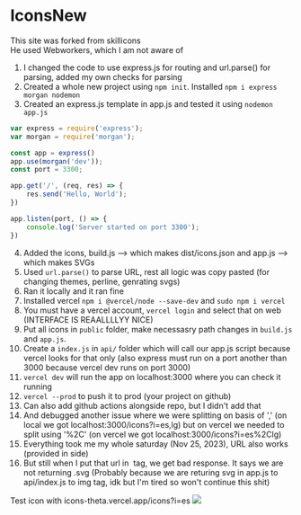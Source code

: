 # IconsNew

This site was forked from skillicons <br>
He used Webworkers, which I am not aware of <br>
1. I changed the code to use express.js for routing and url.parse() for parsing, added my own checks for parsing
2. Created a whole new project using `npm init`. Installed `npm i express morgan nodemon`
3. Created an express.js template in app.js and tested it using `nodemon app.js`
```js
var express = require('express');
var morgan = require('morgan');

const app = express()
app.use(morgan('dev'));
const port = 3300;

app.get('/', (req, res) => {
    res.send('Hello, World');
})

app.listen(port, () => {
    console.log('Server started on port 3300');
})
```
4. Added the icons, build.js --> which makes dist/icons.json and app.js --> which makes SVGs
5. Used `url.parse()` to parse URL, rest all logic was copy pasted (for changing themes, perline, genrating svgs)
6. Ran it locally and it ran fine
7. Installed vercel `npm i @vercel/node --save-dev` and `sudo npm i vercel`
8. You must have a vercel account, `vercel login` and select that on web (INTERFACE IS REAALLLLYY NICE)
9. Put all icons in `public` folder, make necessasry path changes in `build.js` and `app.js`.
10. Create a `index.js` in `api/` folder which will call our app.js script because vercel looks for that only (also express must run on a port another than 3000 because vercel dev runs on port 3000)
11. `vercel dev` will run the app on localhost:3000 where you can check it running
12. `vercel --prod` to push it to prod (your project on github)
13. Can also add github actions alongside repo, but I didn't add that
14. And debugged another issue where we were splitting on basis of ',' (on local we got localhost:3000/icons?i=es,lg) but on vercel we needed to split using '%2C' (on vercel we got localhost:3000/icons?i=es%2Clg)
15. Everything took me my whole saturday (Nov 25, 2023), URL also works (provided in side)
16. But still when I put that url in <img> tag, we get bad response. It says we are not returning .svg (Probably because we are returing svg in app.js to api/index.js to img tag, idk but I'm tired so won't continue this shit)


Test icon with icons-theta.vercel.app/icons?i=es
<img src="https://icons-theta.vercel.app/icons?i=es,lg,kb,&perline=1">
